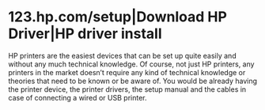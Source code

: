 # 123.hp.com/setup|Download HP Driver|HP driver install



HP printers are the easiest devices that can be set up quite easily and without any much technical knowledge. Of course, not just HP printers, any printers in the market doesn’t require any kind of technical knowledge or theories that need to be known or be aware of. You would be already having the printer device, the printer drivers, the setup manual and the cables in case of connecting a wired or USB printer.
